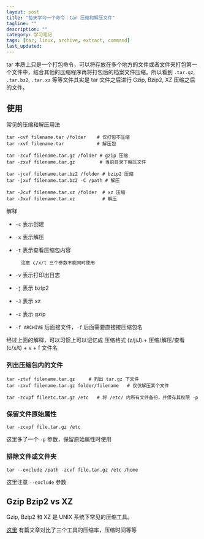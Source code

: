 ```yaml
---
layout: post
title: "每天学习一个命令：tar 压缩和解压文件"
tagline: ""
description: ""
category: 学习笔记
tags: [tar, linux, archive, extract, command]
last_updated: 
---
```


tar 本质上只是一个打包命令，可以将存放在多个地方的文件或者文件夹打包第一个文件中，结合其他的压缩程序再将打包后的档案文件压缩。所以看到 `.tar.gz`, `.tar.bz2`, `.tar.xz` 等等文件其实是 tar 文件之后进行 Gzip, Bzip2, XZ 压缩之后的文件。


## 使用
常见的压缩和解压用法

    tar -cvf filename.tar /folder    # 仅打包不压缩
    tar -xvf filename.tar            # 解压包

    tar -zcvf filename.tar.gz /folder # gzip 压缩
    tar -zxvf filename.tar.gz         # 当前目录下解压文件

    tar -jcvf filename.tar.bz2 /folder # bzip2 压缩
    tar -jxvf filename.tar.bz2 -C /path # 解压

    tar -Jcvf filename.tar.xz /folder  # xz 压缩
    tar -Jxvf filename.tar.xz          # 解压

解释

- `-c` 表示创建
- `-x` 表示解压
- `-t` 表示查看压缩包内容
    
        注意 c/x/t 三个参数不能同时使用

- `-v` 表示打印出日志
- `-j` 表示 bzip2
- `-J` 表示 xz
- `-z` 表示 gzip
- `-f ARCHIVE` 后面接文件，`-f` 后面需要直接接压缩包名

经过上面的解释，可以习惯上可以记忆成 压缩格式 (z/j/J) + 压缩/解压/查看 (c/x/t) + v + f 文件名

### 列出压缩包内的文件

    tar -ztvf filename.tar.gz     # 列出 tar.gz 下文件
    tar -zxvf filename.tar.gz folder/filename   # 仅仅解压某个文件

    tar -zcvpf fileetc.tar.gz /etc   # 将 /etc/ 内所有文件备份，并保存其权限 -p

### 保留文件原始属性

    tar -zcvpf file.tar.gz /etc 

这里多了一个 `-p` 参数，保留原始属性时使用

### 排除文件或文件夹

    tar --exclude /path -zcvf file.tar.gz /etc /home

这里注意 `--exclude` 参数


## Gzip Bzip2 vs XZ 

Gzip, Bzip2 和 XZ 是 UNIX 系统下常见的压缩工具。


[这里](https://www.rootusers.com/gzip-vs-bzip2-vs-xz-performance-comparison/) 有篇文章对比了三个工具的压缩率，压缩时间等等
